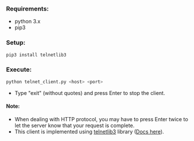 ### Requirements:
- python 3.x
- pip3

### Setup:
```sh
pip3 install telnetlib3
```

### Execute:
```sh
python telnet_client.py <host> <port>
```
- Type "exit" (without quotes) and press Enter to stop the client.

#### Note:
- When dealing with HTTP protocol, you may have to press Enter twice to let the server know that your request is complete.
- This client is implemented using [telnetlib3](https://pypi.org/project/telnetlib3/) library ([Docs here](https://docs.python.org/3/library/telnetlib.html)).